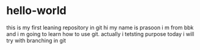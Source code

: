 # hello-world
this is my first leaning repository in git
hi my name is prasoon i m from bbk and i m going to learn how to use git.
actually i tetsting purpose
today i will try with branching in git
